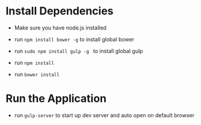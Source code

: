 # Install Dependencies
- Make sure you have node.js installed
- run `npm install bower -g` to install global bower
- run `sudo npm install gulp -g ` to install global gulp

- run `npm install`
- run `bower install`

# Run the Application
- run `gulp-server` to start up dev server and auto open on default browser
